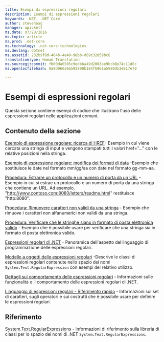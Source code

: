```yaml
---
title: Esempi di espressioni regolari
description: Esempi di espressioni regolari
keywords: .NET, .NET Core
author: stevehoag
manager: wpickett
ms.date: 07/28/2016
ms.topic: article
ms.prod: .net-core
ms.technology: .net-core-technologies
ms.devlang: dotnet
ms.assetid: 232b9f8d-464b-4e40-98bb-d69c32059bc0
translationtype: Human Translation
ms.sourcegitcommit: fb00da6505c9edb6a49d2003ae9bcb8e74c11d6c
ms.openlocfilehash: 0a9d960a9a593890b184f6961a5980d53e817e70

---
```


# <a name="regular-expression-examples"></a>Esempi di espressioni regolari

Questa sezione contiene esempi di codice che illustrano l'uso delle espressioni regolari nelle applicazioni comuni.

## <a name="in-this-section"></a>Contenuto della sezione

[Esempio di espressione regolare: ricerca di HREF](scanning.md)- Esempio in cui viene cercata una stringa di input e vengono stampati tutti i valori href="…" con le relative posizioni nella stringa.

[Esempio di espressione regolare: modifica dei formati di data](changing-formats.md) -Esempio che sostituisce le date nel formato mm/gg/aa con date nel formato gg-mm-aa.

[Procedura: Estrarre un protocollo e un numero di porta da un URL](extract-protocol.md) - Esempio in cui si estrae un protocollo e un numero di porta da una stringa che contiene un URL. Ad esempio, "http://www.contoso.com:8080/letters/readme.html" restituisce "http:8080".

[Procedura: Rimuovere caratteri non validi da una stringa](strip-characters.md) - Esempio che rimuove i caratteri non alfanumerici non validi da una stringa.

[Procedura: Verificare che le stringhe siano in formato di posta elettronica valido](verify-format.md) - Esempio che è possibile usare per verificare che una stringa sia in formato di posta elettronica valido.

[Espressioni regolari di .NET](regular-expressions.md) - Panoramica dell'aspetto del linguaggio di programmazione delle espressioni regolari.

[Modello a oggetti delle espressioni regolari](object-model.md) -Descrive le classi di espressioni regolari contenute nello spazio dei nomi `System.Text.RegularExpression` con esempi del relativo utilizzo.

[Dettagli sul comportamento delle espressioni regolari](regex-behavior.md) - Informazioni sulle funzionalità e il comportamento delle espressioni regolari di .NET.

[Linguaggio di espressioni regolari - Riferimento rapido](quick-ref.md) - Informazioni sul set di caratteri, sugli operatori e sui costrutti che è possibile usare per definire le espressioni regolari.

## <a name="reference"></a>Riferimento

[System.Text.RegularExpressions](xref:System.Text.RegularExpressions) - Informazioni di riferimento sulla libreria di classi per lo spazio dei nomi di .NET `System.Text.RegularExpressions`.



<!--HONumber=Nov16_HO1-->


